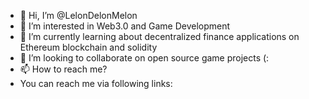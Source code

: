 - 👋 Hi, I’m @LelonDelonMelon
- 👀 I’m interested in Web3.0 and Game Development
- 🌱 I’m currently learning about decentralized finance applications on Ethereum blockchain and solidity
- 💞️ I’m looking to collaborate on open source game projects (:
- 📫 How to reach me?
-    You can reach me via following links:

<!---
LelonDelonMelon/LelonDelonMelon is a ✨ special ✨ repository because its `README.md` (this file) appears on your GitHub profile.
You can click the Preview link to take a look at your changes.
--->
